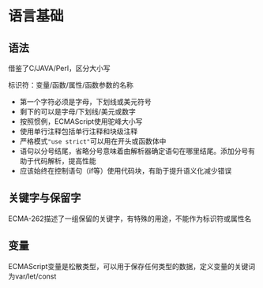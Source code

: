 # 语言基础

## 语法
借鉴了C/JAVA/Perl，区分大小写

标识符：变量/函数/属性/函数参数的名称
* 第一个字符必须是字母，下划线或美元符号
* 剩下的可以是字母/下划线/美元或数字
* 按照惯例，ECMAScript使用驼峰大小写
* 使用单行注释包括单行注释和块级注释
* 严格模式`"use strict"`可以用在开头或函数体中
* 语句以分号结尾，省略分号意味着由解析器确定语句在哪里结尾。添加分号有助于代码解析，提高性能
* 应该始终在控制语句（if等）使用代码块，有助于提升语义化减少错误

## 关键字与保留字
ECMA-262描述了一组保留的关键字，有特殊的用途，不能作为标识符或属性名

## 变量
ECMAScript变量是松散类型，可以用于保存任何类型的数据，定义变量的关键词为var/let/const
